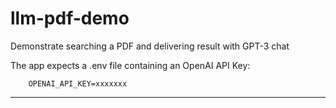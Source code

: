 # llm-pdf-demo
Demonstrate searching a PDF and delivering result with GPT-3 chat

The app expects a .env file containing an OpenAI API Key:
```
    OPENAI_API_KEY=xxxxxxx
```
---

